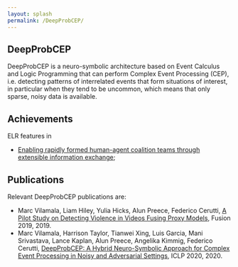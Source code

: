```yaml
---
layout: splash
permalink: /DeepProbCEP/
---
```


## DeepProbCEP
DeepProbCEP is a neuro-symbolic architecture based on Event Calculus and Logic Programming that can perform Complex Event Processing (CEP), i.e. detecting patterns of interrelated events that form situations of interest, in particular when they tend to be uncommon, which means that only sparse, noisy data is available.

## Achievements
ELR features in 
* [Enabling rapidly formed human-agent coalition teams through extensible information exchange](/1c01/);


## Publications
Relevant DeepProbCEP publications are:
* Marc Vilamala, Liam Hiley, Yulia Hicks, Alun Preece, Federico Cerutti, [A Pilot Study on Detecting Violence in Videos Fusing Proxy Models](/doc-3878/), Fusion 2019, 2019.
* Marc Vilamala, Harrison Taylor, Tianwei Xing, Luis Garcia, Mani Srivastava, Lance Kaplan, Alun Preece, Angelika Kimmig, Federico Cerutti, [DeepProbCEP: A Hybrid Neuro-Symbolic Approach for Complex Event Processing in Noisy and Adversarial Settings](/doc-5610/), ICLP 2020, 2020.

